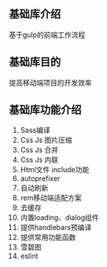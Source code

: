 ## 基础库介绍

基于gulp的前端工作流程

## 基础库目的

提高移动端项目的开发效率

## 基础库功能介绍

1. Sass编译
2. Css Js 图片压缩
3. Css Js 合并
4. Css Js 内联
5. Html文件 include功能
6. autoprefixer
7. 自动刷新
8. rem移动端适配方案
9. 去缓存
10. 内置loading、dialog组件
11. 提供handlebars预编译
12. 提供常用功能函数
13. 雪碧图
14. eslint
